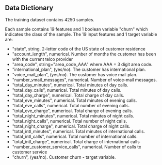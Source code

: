 Data Dictionary
----------------

The training dataset contains 4250 samples. 

Each sample contains 19 features and 1 boolean variable "churn" which indicates the class of the sample. The 19 input features and 1 target variable are:

* "state", string. 2-letter code of the US state of customer residence
* "account_length", numerical. Number of months the customer has been with the current telco provider
* "area_code", string="area_code_AAA" where AAA = 3 digit area code.
* "international_plan", (yes/no). The customer has international plan.
* "voice_mail_plan", (yes/no). The customer has voice mail plan.
* "number_vmail_messages", numerical. Number of voice-mail messages.
* "total_day_minutes", numerical. Total minutes of day calls.
* "total_day_calls", numerical. Total minutes of day calls.
* "total_day_charge", numerical. Total charge of day calls.
* "total_eve_minutes", numerical. Total minutes of evening calls.
* "total_eve_calls", numerical. Total number of evening calls.
* "total_eve_charge", numerical. Total charge of evening calls.
* "total_night_minutes", numerical. Total minutes of night calls.
* "total_night_calls", numerical. Total number of night calls.
* "total_night_charge", numerical. Total charge of night calls.
* "total_intl_minutes", numerical. Total minutes of international calls.
* "total_intl_calls", numerical. Total number of international calls.
* "total_intl_charge", numerical. Total charge of international calls
* "number_customer_service_calls", numerical. Number of calls to customer service
* "churn", (yes/no). Customer churn - target variable.
